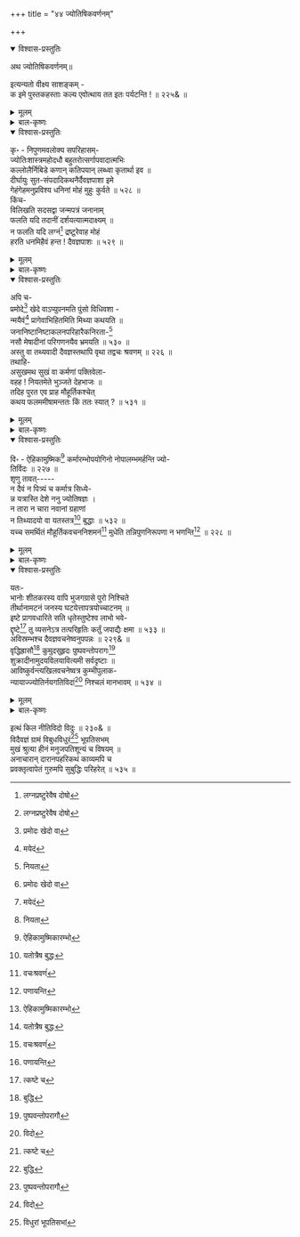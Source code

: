 +++
title = "४४ ज्योतिषिकवर्णनम्"

+++

<details open><summary>विश्वास-प्रस्तुतिः</summary>

अथ ज्योतिषिकवर्णनम्॥

इत्यन्यतो वीक्ष्य साशङ्कम् -   
क इमे पुस्तकहस्ताः कल्य एवोत्थाय तत इतः पर्यटन्ति ! ॥ २२५& ॥
</details>

<details><summary>मूलम्</summary>

अथ ज्योतिषिकवर्णनम्॥

इत्यन्यतो वीक्ष्य साशङ्कम् -   
क इमे पुस्तकहस्ताः कल्य एवोत्थाय तत इतः पर्यटन्ति ! ॥ २२५& ॥
</details>

<details><summary>बाल-कृष्णः</summary>

दीर्घेति । दीर्घाणि आयतानि वक्राणि कुटिलानि च नखानि यस्मिन् तत् बाहुयुगं भुजद्वयं, ते पाषण्डा : उद्धरन्तः उत्क्षिपन्त इव सन्तः, अत एव खरकल्पाः गर्दभतुल्याः शौचमप्याचरितुं असमर्थाः, नीचा हीना बुद्धिर्निश्चयो यस्मिन् तादृशं हृदयमन्तःकरणं येषां तथोक्ताः सन्तः विहरन्ति इतस्ततः क्रीडन्ति ॥ ५२६ ॥

सख इति । गुणग्राहिणा “गुण-दोषौ बुधो गृह्णन्निन्दुक्ष्वेडाविवेश्वरः । शिरसा श्लाघते पूर्व परं कण्ठे नियच्छति ।" इति न्यायेन दोषसत्त्वेऽपि गुणमात्रस्वीकारपरेण पुरुषेण एते पाषण्डा अपि अपिना दोषबाहुल्यं द्योत्यते । न दूषणीयाः ॥ २२४& ॥

शीतोष्णेति । शीतं वर्ष- वातादि च उष्णं आतपादि च तयोः जृम्भणं अति- शयत्वं सहन्तीति तत्सहास्तेषु, अत एव जितेन्द्रियेषु कष्टाः दुःखप्रदा ये उपवासाः प्रदोष - शिवरात्र्यादिष्वनशनव्रतरूपास्तैः परिशुष्कं कृशीभूतं कलेवरं शरीरं येषां तथाभूतेषु पुण्यस्थलेषु वाराणसी - गोकर्ण- रामेश्वरादिक्षेत्रेषु अटनेन यात्रार्थं भ्रमणेन पराकृतं निरस्तं किल्बिषं पापं यैस्तेषु अमीषु जटिलेषु कानपि वक्तुमशक्यान् गुणान् जानीहि अवगच्छ । नहि तावदेतत्कष्टोपवासादि गृहिभिर्विषयिजनैश्च कर्तुं शक्यं तस्मादेते पूज्या एवेति भावः ॥ ५२७ ॥

क इति । इमे पुस्तकं पश्चाङ्गादिकं हस्ते येषां ते जनाः कल्ये प्रातः काले एवोत्थाय तत इत: गेहाद्गेहं पर्यटन्ति, भ्रमन्ति, ते के ? ॥ २२५& ॥
</details>

<details open><summary>विश्वास-प्रस्तुतिः</summary>

कृ॰ - निपुणमवलोक्य सपरिहासम्-   
ज्योतिःशास्त्रमहोदधौ बहुतरोत्सर्गापवादात्मभिः   
कल्लोलैर्निबिडे कणान् कतिपयान् लब्ध्वा कृतार्था इव ॥   
दीर्घायुः सुत-संपदादिकथनैर्दैवज्ञपाशा इमे   
गेहंगेहमनुप्रविश्य धनिनां मोहं मुहुः कुर्वते ॥ ५२८ ॥   
किंच-   
विलिखति सदसद्वा जन्मपत्रं जनानाम्   
फलति यदि तदानीं दर्शयत्यात्मदाक्ष्यम् ॥   
न फलति यदि लग्नं[^693] द्रष्टुरेवाह मोहं   
हरति धनमिहैवं हन्त ! दैवज्ञपाशः ॥ ५२९ ॥

[^693]:
     लग्नप्रष्टुरेवैष दोषो
</details>

<details><summary>मूलम्</summary>

कृ॰ - निपुणमवलोक्य सपरिहासम्-   
ज्योतिःशास्त्रमहोदधौ बहुतरोत्सर्गापवादात्मभिः   
कल्लोलैर्निबिडे कणान् कतिपयान् लब्ध्वा कृतार्था इव ॥   
दीर्घायुः सुत-संपदादिकथनैर्दैवज्ञपाशा इमे   
गेहंगेहमनुप्रविश्य धनिनां मोहं मुहुः कुर्वते ॥ ५२८ ॥   
किंच-   
विलिखति सदसद्वा जन्मपत्रं जनानाम्   
फलति यदि तदानीं दर्शयत्यात्मदाक्ष्यम् ॥   
न फलति यदि लग्नं[^693] द्रष्टुरेवाह मोहं   
हरति धनमिहैवं हन्त ! दैवज्ञपाशः ॥ ५२९ ॥

[^693]:
     लग्नप्रष्टुरेवैष दोषो
</details>

<details><summary>बाल-कृष्णः</summary>

ज्योतिरिति । बहुतराः अतिबहुलाः उत्सर्गाः सामान्यवचनानि अपवादाः विशेषवचनानि च आत्मा स्वरूपं येषां तथाभूतैः, अतिशयोत्सर्गापवादवचनरूपैरित्यर्थः । कल्लोलैस्तरङ्गैः निबिडे परिपूर्ण ज्योतिःशास्त्रं प्राणिनां ग्रहाद्यानुकूल्य प्रातिकूल्यज्ञापनद्वारा शुभाशुभफलप्रतिपादकं ग्रहनक्षत्रस्वरूपगत्यादिज्ञापकं च शास्त्रं स एव महोदधिः समुद्रस्तस्मिन् कतिपयान् अत्यल्पान् द्वि-त्रान् कणान् लेशान् लब्ध्वा प्राप्य, अतिविशालज्योतिःशास्त्रस्य यत्किंचिदंशमधीत्येति यावत् । कृतार्थाः कृतकृत्या इव वर्तमाना: इमे कुत्सिता दैवज्ञाः ज्यौतिषिकाः दैवज्ञपाशाः, याप्ये पाशप् । गेहं गेहं प्रतिगृहं अनुप्रविश्य दीर्घायुः सुत-संपदादिकथनैः कस्यचित् दीर्घायुष्य- कथनेन, कस्यचित्सुतार्थिनः 'तव सद्गुणसंपन्नः पुत्रः स्यात्” कस्यचिद्दरिद्रस्य त्वम् 'अग्रे बहुतरद्रव्यसंपन्नो भविष्यसि' इत्यादि कथनमूह्यम् । धनिनां द्रव्यवतां मुहुर्वारंवारं मोहं कुर्वते । इमे भविष्यच्छुभकथनेनातीव विद्वांस इति भ्रान्तिमुत्पादयन्तीत्यर्थः ॥ ५२८ ॥

विलिखतीति । किंच अयं दैवज्ञपाशः ज्योतिषिकाधमः जनानां सत् यथार्थफलज्ञापकं असत् अयथार्थफलं वा कथमपि जन्मपत्रं विलिखति । तच्चाग्रे यदि कदाचिद्दैववशतः फलति स्वलेखनानुरूपफलप्राप्तिर्भवति चेत्, तदा आत्मनः दाक्ष्यं भविष्यत्फलकथनचातुर्ये दर्शयति । यदि च लग्नं न फलति तदा द्रष्टुर्जन्मकाली लग्नादिकं पश्यत एव मोहं अज्ञानं आह कथयति । अस्य जन्मकालीन लग्नादि सम्यङ्न ज्ञातं भवद्भिस्तस्माद्भवतामेवायं दोषो न ममेति वदतीत्यर्थः । एवं इह लोके धनिनामिति शेषः । धनं हरति । हन्तेति खेदे ॥ ५२९ ॥
</details>

<details open><summary>विश्वास-प्रस्तुतिः</summary>

अपि च-   
प्रमोदे[^694] खेदे वाऽप्युपनमति पुंसो विधिवशा -   
न्मयैवं[^695] प्रागेवाभिहितमिति मिथ्या कथयति ॥   
जनानिष्टानिष्टाकलनपरिहारैकनिरता-[^696]   
नसौ मेषादीनां परिगणनयैव भ्रमयति ॥ ५३० ॥   
अस्तु वा तथ्यवादी दैवज्ञस्तथापि वृथा तद्वचः श्रवणम् ॥ २२६ ॥   
तथाहि-   
असुखमथ सुखं वा कर्मणां पक्तिवेला-   
वहह ! नियतमेते भुञ्जते देहभाजः ॥   
तदिह पुरत एव प्राह मौहूर्तिकश्चेत्   
कथय फलममीषामन्ततः किं ततः स्यात् ? ॥ ५३१ ॥

[^694]:
     प्रमोदः खेदो वा


[^695]:
     मयेदं


[^696]:
     नियता
</details>

<details><summary>मूलम्</summary>

अपि च-   
प्रमोदे[^694] खेदे वाऽप्युपनमति पुंसो विधिवशा -   
न्मयैवं[^695] प्रागेवाभिहितमिति मिथ्या कथयति ॥   
जनानिष्टानिष्टाकलनपरिहारैकनिरता-[^696]   
नसौ मेषादीनां परिगणनयैव भ्रमयति ॥ ५३० ॥   
अस्तु वा तथ्यवादी दैवज्ञस्तथापि वृथा तद्वचः श्रवणम् ॥ २२६ ॥   
तथाहि-   
असुखमथ सुखं वा कर्मणां पक्तिवेला-   
वहह ! नियतमेते भुञ्जते देहभाजः ॥   
तदिह पुरत एव प्राह मौहूर्तिकश्चेत्   
कथय फलममीषामन्ततः किं ततः स्यात् ? ॥ ५३१ ॥

[^694]:
     प्रमोदः खेदो वा


[^695]:
     मयेदं


[^696]:
     नियता
</details>

<details><summary>बाल-कृष्णः</summary>

प्रमोद इति । पुंसो जनस्य विधिवशाद्दैववशादेव न तु स्वकथनेन, प्रमोदे आनन्दे वाऽथवा खेदे दुःखे उपनमति प्राप्नुवति सति, इदं सुखं दुःखं वा मया प्रागेव प्राप्तकालात् पूर्वमेव अभिहितं कथितं इत्येवं मिथ्या असत्यं कथयति । इष्टं सुखादि अनिष्टं दुःखादि च तयोः आकलनं स्वीकार : परिहारः निवारणं च तयोः एकं मुख्यं यथा स्यात् तथा निरतानासक्तान्, सुखस्याङ्गीकारे दुःखस्य परिहारे च तत्परानिति यथायथमूह्यम् । जनान् असौ ज्यौतिषिकः मेषादीनां राशीनां परिगणनया संख्यानेनैव भ्रमयति विमोहयति । 'तव जन्मराशेः सकाशाद्द्रव्यादेर्ग्रहस्येष्टफलप्रतिपादके एकादशादिस्थाने प्रवेशात् सुखोत्पत्तिः, जन्म-चतुर्थादिस्थानप्रवेशाच्चानिष्टफलप्राप्तिः' इत्यादिकथनेन भ्रमयतीत्यर्थः ॥ ५३० ॥

अस्त्विति । किंच दैवज्ञः तथ्यवादी सत्यवक्ता, वाऽप्यर्थकः । अस्तु तथापि । तस्य वचसो भाषणस्य श्रवणं वृथा निष्फलमेव ॥ २२६& ॥

वृथात्वमेवाह – असुखमिति । एते दृश्यमाना देहभाजः प्राणिनः कर्मणां पूर्वजन्मकृतानां पक्तिवेलासु फलनिष्पत्तिकालेषु असुखं दुःखं अथवा सुखं च नियतं नियमेनैव भुञ्जते । अहहेत्याश्चर्ये । तदेव सुखं दुःखं वा मौहूर्तिको ज्यौतिषिकः इह पुरतः तत्प्राप्तेः प्रागेव प्राह कथयति चेत्, ततः अग्रिमसुख-दुःखादि- कथनात् अमीषां देहभाजां फलं अन्ततः पर्यवसाने किं स्यात् ? कथय । प्राणिनामिष्टानिष्टप्राप्तिः स्वस्वकर्मानुसारेणैव भविष्यति ज्यौतिषिकादिकथनेन किमप्यन्यथा न भवेदित्यर्थः ॥ ५३१ ॥
</details>

<details open><summary>विश्वास-प्रस्तुतिः</summary>

वि॰ - ऐहिकामुष्मिक[^697] कर्मारम्भोपयोगिनो नोपालम्भमर्हन्ति ज्यो-   
तिर्विदः ॥ २२७ ॥   
शृणु तावत्-----   
न दैवं न पित्र्यं च कर्मात्र सिध्ये-   
न्न यत्रास्ति देशे ननु ज्योतिषज्ञः ।   
न तारा न चारा नवानां ग्रहाणां   
न तिथ्यादयो वा यतस्तत्र[^698] बुद्धाः ॥ ५३२ ॥   
यच्च समर्थितं मौहूर्तिकवचननिशमनं[^699] मुधेति तन्निपुणनिरूपणा न भणन्ति[^700] ॥ २२८ ॥

[^697]:
     ऐहिकामुष्मिकारम्भो


[^698]:
     यतोत्रैष बुद्धः


[^699]:
     वचःश्रवणंं


[^700]:
     पणायन्ति
</details>

<details><summary>मूलम्</summary>

वि॰ - ऐहिकामुष्मिक[^697] कर्मारम्भोपयोगिनो नोपालम्भमर्हन्ति ज्यो-   
तिर्विदः ॥ २२७ ॥   
शृणु तावत्-----   
न दैवं न पित्र्यं च कर्मात्र सिध्ये-   
न्न यत्रास्ति देशे ननु ज्योतिषज्ञः ।   
न तारा न चारा नवानां ग्रहाणां   
न तिथ्यादयो वा यतस्तत्र[^698] बुद्धाः ॥ ५३२ ॥   
यच्च समर्थितं मौहूर्तिकवचननिशमनं[^699] मुधेति तन्निपुणनिरूपणा न भणन्ति[^700] ॥ २२८ ॥

[^697]:
     ऐहिकामुष्मिकारम्भो


[^698]:
     यतोत्रैष बुद्धः


[^699]:
     वचःश्रवणंं


[^700]:
     पणायन्ति
</details>

<details><summary>बाल-कृष्णः</summary>

ऐहिकेति । इहलोके भवान्यैहिकानि अमुष्मिन् परलोके भवान्यामुष्मिकाणि च यानि कर्माणि तेषामारम्भे उपयोगिनः भविष्यदिष्टानिष्टकथनेनेति भावः । ज्योतिर्विदः ज्योतिःशास्त्रवेत्तारः उपालम्भं निन्दां नार्हन्ति निन्दितुं न योग्या भवन्ति ॥ २२७&॥

ज्योतिर्विदां सर्वाण्यपि दूषणानि परिहरन् प्रथमं तावत्तेषामुपयोगमाह - नेति । ननु इति आमन्त्रणे । हे कृशानो इत्यर्थः । यत्र यस्मिन् देशे ज्योतिषं ग्रहनक्षत्रादीनां स्वरूप गत्यादिज्ञापकं शास्त्रं जानातीति तज्ज्ञः नास्ति न विद्यते, अत्रास्मिन् ज्योतिर्विदभाववति देशे दैवं देवसंबन्धि कर्म पूजादिकं एकादश्युपवासादिकं च सम्यक् तिथ्यादिज्ञानाभावात् न सिध्येत्, तथा पित्र्यं पित्रुद्देशेन कर्तव्यं श्राद्धादिकं चापि न सिध्येत् । अत्रापि पूर्वोक्त एव हेतुर्ज्ञेयः । किंच ताराः नक्षत्राणि न सिध्येयुः तेषां स्वरूपज्ञानाभावादित्यर्थः । तथा नवानां नवसंख्याकानां ग्रहाणां रव्यादीनां चारा मेषादिराशिप्रवेशाश्च न सिध्येयुः, तिथ्यादयः प्रतिपदादितिथयः आदिशब्देन योग-करणादीनां संग्रहः । न सिध्येयुः । वाऽप्यर्थकः । यतः कारणात् तत्र दैव पित्र्यादिकर्मसु ज्योतिर्विद इति शेषः । बुद्धाः ज्ञानवन्तः सन्ति । तस्मात् तेषामभावात् कापि दैव-पित्र्यादिकर्मोपयोगि कालज्ञानं नोत्पद्येतेत्यर्थः । क्वचित् 'यतोऽत्रैष बुद्ध:' इति पाठः । पूर्वसंबन्धदर्शनेन स एव युक्त इति भाति । परं च प्राचीन पुस्तकेषु तस्याभावात् स नादृतः ॥ ५३२ ॥

यच्चेति । मौहूर्तिकानां ज्योतिर्विदां वचनस्य भाषणस्य निशमनं श्रवणं मुधा व्यर्थमेव इति च यत् समर्थितं प्रतिपादितं तत् निपुणं युक्तायुक्तविवेकपूर्वकं निरूपण भाषणं येषां ते न भणन्ति न प्रतिपादयन्ति ॥ २२८& ॥
</details>

<details open><summary>विश्वास-प्रस्तुतिः</summary>

यतः-   
भानोः शीतकरस्य वापि भुजगग्रासे पुरो निश्चिते   
तीर्थानामटनं जनस्य घटयेत्तापत्रयोच्चाटनम् ॥   
इष्टे प्रागवधारिते सति धृतेस्तुष्टेश्व लाभो भवे-   
द्दृष्टे[^701] तु व्यसनेऽत्र तत्परिहृतिः कर्तुं जपाद्यैः क्षमा ॥ ५३३ ॥   
अविस्रम्भश्च दैवज्ञवचनेष्वनुपपन्नः ॥ २२९& ॥   
वृद्धिह्रासौ[^702] कुमुदसुहृदः पुष्पवन्तोपरागः[^703]   
शुक्रादीनामुदयविलयावित्यमी सर्वदृष्टाः ॥   
आविष्कुर्वन्त्यखिलवचनेष्वत्र कुम्भीपुलाक-   
न्यायाज्ज्योतिर्नयगतिविदां[^704] निश्चलं मानभावम् ॥ ५३४ ॥

[^701]:
     त्कष्टे च


[^702]:
     बुद्धि


[^703]:
     पुष्पवन्तोपरागौ


[^704]:
     विदो
</details>

<details><summary>मूलम्</summary>

यतः-   
भानोः शीतकरस्य वापि भुजगग्रासे पुरो निश्चिते   
तीर्थानामटनं जनस्य घटयेत्तापत्रयोच्चाटनम् ॥   
इष्टे प्रागवधारिते सति धृतेस्तुष्टेश्व लाभो भवे-   
द्दृष्टे[^701] तु व्यसनेऽत्र तत्परिहृतिः कर्तुं जपाद्यैः क्षमा ॥ ५३३ ॥   
अविस्रम्भश्च दैवज्ञवचनेष्वनुपपन्नः ॥ २२९& ॥   
वृद्धिह्रासौ[^702] कुमुदसुहृदः पुष्पवन्तोपरागः[^703]   
शुक्रादीनामुदयविलयावित्यमी सर्वदृष्टाः ॥   
आविष्कुर्वन्त्यखिलवचनेष्वत्र कुम्भीपुलाक-   
न्यायाज्ज्योतिर्नयगतिविदां[^704] निश्चलं मानभावम् ॥ ५३४ ॥

[^701]:
     त्कष्टे च


[^702]:
     बुद्धि


[^703]:
     पुष्पवन्तोपरागौ


[^704]:
     विदो
</details>

<details><summary>बाल-कृष्णः</summary>

तत्कारणमुपपादयति- भानोरिति । भानोः सूर्यस्य शीतकरस्य चन्द्रस्य वापि, भुजेन कौटिल्येन गच्छतीति भुजगस्तेन 'भुजो कौटिल्ये' इति धातो: 'अन्यत्रापि -'इत्यनेन डप्रत्ययः । राहुणा केतुना वा ग्रासे, चन्द्र-सूर्यग्रहणे इत्यर्थः । पुरः ग्रासकालात् पूर्वमेव निश्चिते ज्ञाते सति, ज्योतिषिकेनेति शेषः । तापत्रयस्य आध्यात्मिकादिदु:खत्रयस्य उच्चाटनं निर्मूलनं यस्मात् तत्, तापत्रयनाशकर मित्यर्थः । तीर्थानां गङ्गादीनां यात्रार्थमिति शेषः । अटनं भ्रमणं जनस्य घटयेत् संपादयेत् । किंच ग्रहाणामानुकूल्येन इष्टे अभीष्टफले प्राक् तत्प्राप्तिकालात् पूर्वमेव अवधारिते निश्चिते सति धृतेर्धैर्यस्य तुष्टेः संतोषस्य च लाभः भवेत् । व्यसने दुःखे ग्रहाणां प्रातिकूल्येनेति शेषः । दृष्टे प्राग्गणितेन ज्ञाते सति तु, अत्र तस्य व्यसनस्य परिहृतिः परिहारः जपाद्यैः तत्तदनिष्टग्रहमन्त्रजपाद्यैः, आयशब्देन दानादेर्ग्रहणम् । कर्तु क्षमा योग्या स्यात् । अनेन 'असुखमथ सुखं वा' इत्यादिनोक्तं दूषणं परिहृतमिति ज्ञेयम् ॥ ५३३ ॥

अत एव ज्योतिषिकवचनमवश्यं माननीयमिति वक्तुमाह - अविस्रम्भ इति । दैवज्ञानां ज्योतिर्विदां वचनेषु भाषणेषु अविस्रम्भोऽविश्वासः अनुपपन्नः अयुक्त: ॥ २२९& ॥

कुत इत्यत आह-वृद्धि-ह्रासाविति । कुमुदसुहृदश्चन्द्रस्य वृद्धिः शुक्लपक्षे प्रतिदिन मेकैककलया जायमाना पुष्टिः ह्रासः कृष्णपक्षे तत्क्रमेणैव जायमानः क्षयश्च तौ, पुष्पवन्तौ सूर्याचन्द्रमसौ “एकयोक्त्या पुष्पवन्तौ दिवाकर - निशाकरौ” इत्यमरः । तयोः उपरागः ग्रहणं “उपरागो ग्रहो राहुग्रस्ते त्विन्दौ च पूष्णि च ।” इत्यमरः । शुक्रादीनां ग्रहाणां, आदिशब्देन गुर्वादीनां ग्रहणम् । उदयः विलयः अस्तमयश्च तौ, इत्येवंप्रकारेण अमी कालविशेषाः सर्वैर्लोकैः दृष्टाः, एते ज्यौतिषिक निश्चिता एवेति शेषः । अत्र लोके कुम्भी अन्नपचनपात्रं पुलाकः धान्यकणः तयोर्न्यायः एककणपचनज्ञानात् सर्वधान्यपाकज्ञानरूपः तस्मात् ज्योतिर्नयो ज्योतिःशास्त्रं तस्य गतिं लापनरीतिं विदन्ति जानन्तीति तद्विदस्तेषां अखिलानि सर्वाणि यानि वचनानि तेषु निश्चलं चञ्चलतारहितं सनिश्चयमित्यर्थः । मानभावं पूज्यभावं अविष्कुर्वन्ति प्रकटीकुर्वन्ति ॥ ५३४ ॥
</details>



इत्थं किल नीतिविदो विदुः ॥ २३०& ॥   
विदैवज्ञं ग्रामं विबुधविधुरं[^705] भूपतिसभम्   
मुखं श्रुत्या हीनं मनुजपतिशून्यं च विषयम् ॥   
अनाचारान् दारानपहरिकथं काव्यमपि च   
प्रवक्तृत्वापेतं गुरुमपि सुबुद्धिः परिहरेत् ॥ ५३५ ॥

[^705]:
     विधुरां भूपतिसभां


